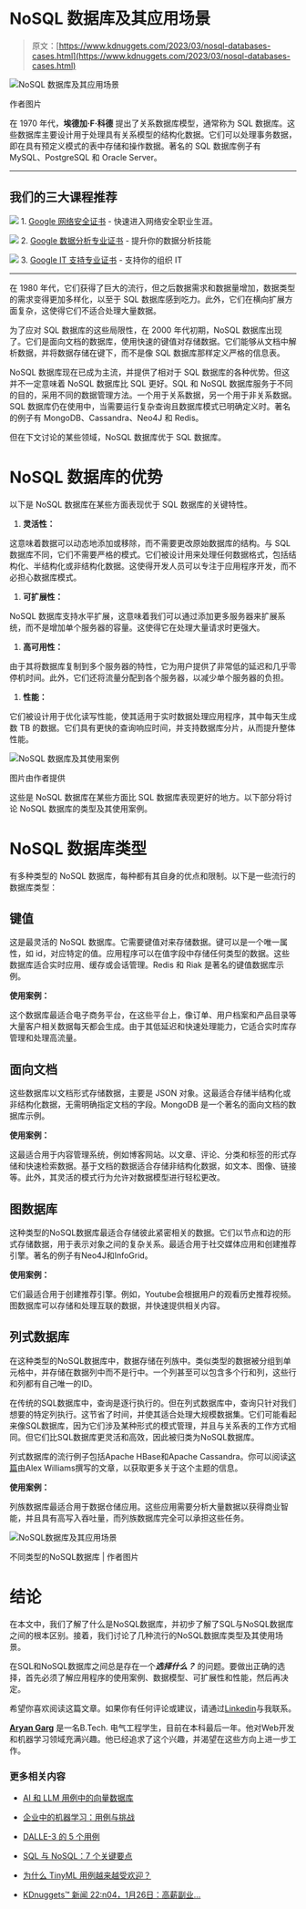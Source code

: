 # NoSQL 数据库及其应用场景

> 原文：[https://www.kdnuggets.com/2023/03/nosql-databases-cases.html](https://www.kdnuggets.com/2023/03/nosql-databases-cases.html)

![NoSQL 数据库及其应用场景](../Images/c095a58a19d6d49f2662ea97c476de5a.png)

作者图片

在 1970 年代，**埃德加·F·科德** 提出了关系数据库模型，通常称为 SQL 数据库。这些数据库主要设计用于处理具有关系模型的结构化数据。它们可以处理事务数据，即在具有预定义模式的表中存储和操作数据。著名的 SQL 数据库例子有 MySQL、PostgreSQL 和 Oracle Server。

* * *

## 我们的三大课程推荐

![](../Images/0244c01ba9267c002ef39d4907e0b8fb.png) 1\. [Google 网络安全证书](https://www.kdnuggets.com/google-cybersecurity) - 快速进入网络安全职业生涯。

![](../Images/e225c49c3c91745821c8c0368bf04711.png) 2\. [Google 数据分析专业证书](https://www.kdnuggets.com/google-data-analytics) - 提升你的数据分析技能

![](../Images/0244c01ba9267c002ef39d4907e0b8fb.png) 3\. [Google IT 支持专业证书](https://www.kdnuggets.com/google-itsupport) - 支持你的组织 IT

* * *

在 1980 年代，它们获得了巨大的流行，但之后数据需求和数据量增加，数据类型的需求变得更加多样化，以至于 SQL 数据库感到吃力。此外，它们在横向扩展方面复杂，这使得它们不适合处理大量数据。

为了应对 SQL 数据库的这些局限性，在 2000 年代初期，NoSQL 数据库出现了。它们是面向文档的数据库，使用快速的键值对存储数据。它们能够从文档中解析数据，并将数据存储在键下，而不是像 SQL 数据库那样定义严格的信息表。

NoSQL 数据库现在已成为主流，并提供了相对于 SQL 数据库的各种优势。但这并不一定意味着 NoSQL 数据库比 SQL 更好。SQL 和 NoSQL 数据库服务于不同的目的，采用不同的数据管理方法。一个用于关系数据，另一个用于非关系数据。SQL 数据库仍在使用中，当需要运行复杂查询且数据库模式已明确定义时。著名的例子有 MongoDB、Cassandra、Neo4J 和 Redis。

但在下文讨论的某些领域，NoSQL 数据库优于 SQL 数据库。

# NoSQL 数据库的优势

以下是 NoSQL 数据库在某些方面表现优于 SQL 数据库的关键特性。

1.  **灵活性：**

这意味着数据可以动态地添加或移除，而不需要更改原始数据库的结构。与 SQL 数据库不同，它们不需要严格的模式。它们被设计用来处理任何数据格式，包括结构化、半结构化或非结构化数据。这使得开发人员可以专注于应用程序开发，而不必担心数据库模式。

1.  **可扩展性：**

NoSQL 数据库支持水平扩展，这意味着我们可以通过添加更多服务器来扩展系统，而不是增加单个服务器的容量。这使得它在处理大量请求时更强大。

1.  **高可用性：**

由于其将数据库复制到多个服务器的特性，它为用户提供了非常低的延迟和几乎零停机时间。此外，它们还将流量分配到各个服务器，以减少单个服务器的负担。

1.  **性能：**

它们被设计用于优化读写性能，使其适用于实时数据处理应用程序，其中每天生成数 TB 的数据。它们具有更快的查询响应时间，并支持数据库分片，从而提升整体性能。

![NoSQL 数据库及其使用案例](../Images/c837a29e643428c1213ec57fb1a8d7d4.png)

图片由作者提供

这些是 NoSQL 数据库在某些方面比 SQL 数据库表现更好的地方。以下部分将讨论 NoSQL 数据库的类型及其使用案例。

# NoSQL 数据库类型

有多种类型的 NoSQL 数据库，每种都有其自身的优点和限制。以下是一些流行的数据库类型：

## 键值

这是最灵活的 NoSQL 数据库。它需要键值对来存储数据。键可以是一个唯一属性，如 id，对应特定的值。应用程序可以在值字段中存储任何类型的数据。这些数据库适合实时应用、缓存或会话管理。Redis 和 Riak 是著名的键值数据库示例。

**使用案例：**

这个数据库最适合电子商务平台，在这些平台上，像订单、用户档案和产品目录等大量客户相关数据每天都会生成。由于其低延迟和快速处理能力，它适合实时库存管理和处理高流量。

## 面向文档

这些数据库以文档形式存储数据，主要是 JSON 对象。这最适合存储半结构化或非结构化数据，无需明确指定文档的字段。MongoDB 是一个著名的面向文档的数据库示例。

**使用案例：**

这最适合用于内容管理系统，例如博客网站。以文章、评论、分类和标签的形式存储和快速检索数据。基于文档的数据适合存储非结构化数据，如文本、图像、链接等。此外，其灵活的模式行为允许对数据模型进行轻松更改。

## 图数据库

这种类型的NoSQL数据库最适合存储彼此紧密相关的数据。它们以节点和边的形式存储数据，用于表示对象之间的复杂关系。最适合用于社交媒体应用和创建推荐引擎。著名的例子有Neo4J和InfoGrid。

**使用案例：**

它们最适合用于创建推荐引擎。例如，Youtube会根据用户的观看历史推荐视频。图数据库可以存储和处理互联的数据，并快速提供相关内容。

## 列式数据库

在这种类型的NoSQL数据库中，数据存储在列族中。类似类型的数据被分组到单元格中，并存储在数据列中而不是行中。一个列甚至可以包含多个行和列，这些行和列都有自己唯一的ID。

在传统的SQL数据库中，查询是逐行执行的。但在列式数据库中，查询只针对我们想要的特定列执行。这节省了时间，并使其适合处理大规模数据集。它们可能看起来像SQL数据库，因为它们涉及某种形式的模式管理，并且与关系表的工作方式相同。但它们比SQL数据库更灵活和高效，因此被归类为NoSQL数据库。

列式数据库的流行例子包括Apache HBase和Apache Cassandra。你可以阅读[这篇](./2021/02/understanding-nosql-database-types-column-oriented-databases.html)由Alex Williams撰写的文章，以获取更多关于这个主题的信息。

**使用案例：**

列族数据库最适合用于数据仓储应用。这些应用需要分析大量数据以获得商业智能，并且具有高写入吞吐量，而列族数据库完全可以承担这些任务。

![NoSQL数据库及其应用场景](../Images/6326c07a5002974dd1fc868dd6c73314.png)

不同类型的NoSQL数据库 | 作者图片

# 结论

在本文中，我们了解了什么是NoSQL数据库，并初步了解了SQL与NoSQL数据库之间的根本区别。接着，我们讨论了几种流行的NoSQL数据库类型及其使用场景。

在SQL和NoSQL数据库之间总是存在一个***选择什么？*** 的问题。要做出正确的选择，首先必须了解应用程序的使用案例、数据模型、可扩展性和性能，然后再决定。

希望你喜欢阅读这篇文章。如果你有任何评论或建议，请通过[Linkedin](https://www.linkedin.com/in/aryan-garg-1bbb791a3/)与我联系。

**[Aryan Garg](https://www.linkedin.com/in/aryan-garg-1bbb791a3/)** 是一名B.Tech. 电气工程学生，目前在本科最后一年。他对Web开发和机器学习领域充满兴趣。他已经追求了这个兴趣，并渴望在这些方向上进一步工作。

### 更多相关内容

+   [AI 和 LLM 用例中的向量数据库](https://www.kdnuggets.com/vector-databases-in-ai-and-llm-use-cases)

+   [企业中的机器学习：用例与挑战](https://www.kdnuggets.com/2022/08/dss-machine-learning-enterprise-cases-challenges.html)

+   [DALLE-3 的 5 个用例](https://www.kdnuggets.com/5-use-cases-of-dalle-3)

+   [SQL 与 NoSQL：7 个关键要点](https://www.kdnuggets.com/2020/12/sql-vs-nosql-7-key-takeaways.html)

+   [为什么 TinyML 用例越来越受欢迎？](https://www.kdnuggets.com/2022/10/tinyml-cases-becoming-popular.html)

+   [KDnuggets™ 新闻 22:n04，1月26日：高薪副业…](https://www.kdnuggets.com/2022/n04.html)

